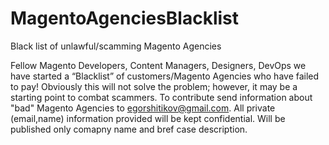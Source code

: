 # MagentoAgenciesBlacklist
Black list of unlawful/scamming Magento Agencies

Fellow Magento Developers, Content Managers, Designers, DevOps we have started a “Blacklist” of customers/Magento Agencies who have failed to pay! Obviously this will not solve the problem; however, it may be a starting point to combat scammers. To contribute send information about "bad" Magento Agencies to egorshitikov@gmail.com. All private (email,name) information provided will be kept confidential. Will be published only comapny name and bref case description. 
